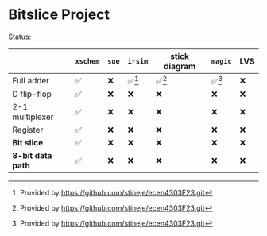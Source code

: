 # Bitslice Project

Status:

| |`xschem`|`sue`|`irsim`|stick diagram|`magic`|LVS|
|--|--|--|--|--|--|--|
|Full adder|✅|❌|✅[^1]|✅[^1]|✅[^1]|❌|
|D flip-flop|✅|❌|❌|❌|❌|❌|
|2-1 multiplexer|✅|❌|❌|❌|❌|❌|
|Register|✅|❌|❌|❌|❌|❌|
|__Bit slice__|✅|❌|❌|❌|❌|❌|
|__8-bit data path__|✅|❌|❌|❌|❌|❌|

[^1]: Provided by https://github.com/stineje/ecen4303F23.git

